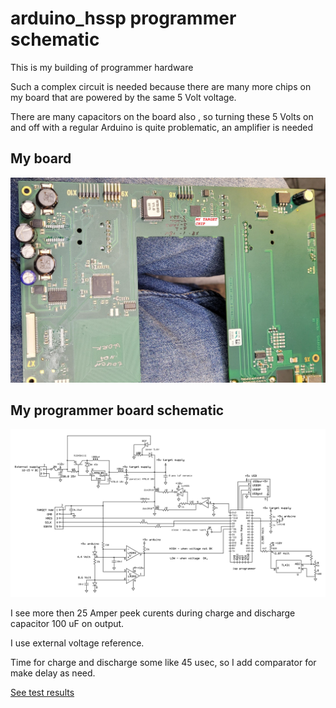 # arduino_hssp programmer schematic

This is  my building of programmer hardware 

Such a complex circuit is needed because there are many more chips on my board that are powered by the same 5 Volt voltage. 

There are  many capacitors on the board also , so turning these 5 Volts on and off with a regular Arduino is quite problematic, an amplifier is needed


## My board

![](./my%20target%20board.jpg)

## My programmer board schematic

![](./programmer_hard_V3.jpg)


I see more then 25 Amper peek curents during charge and discharge capacitor 100 uF on output.

I  use external voltage reference.

Time for charge and discharge some like 45 usec, so I add comparator for make delay as need.

[See test results](./test_result/README.md)
